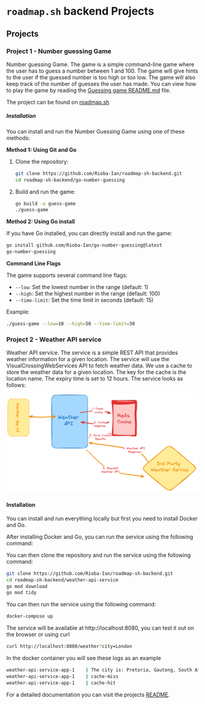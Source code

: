 # <code>roadmap.sh</code> backend Projects

## Projects

### Project 1 - Number guessing Game

Number guessing Game.
The game is a simple command-line game where the user has to guess a number between 1 and 100. The game will give hints to the user if the guessed number is too high or too low. The game will also keep track of the number of guesses the user has made.
You can view how to play the game by reading the [Guessing game README.md](https://github.com/Rioba-Ian/roadmap-sh-backend/tree/main/go-number-guessing) file.

The project can be found on [roadmap.sh](https://roadmap.sh/projects/number-guessing-game)

##### Installation

You can install and run the Number Guessing Game using one of these methods:

**Method 1: Using Git and Go**

1. Clone the repository:

   ```bash
   git clone https://github.com/Rioba-Ian/roadmap-sh-backend.git
   cd roadmap-sh-backend/go-number-guessing
   ```

2. Build and run the game:
   ```bash
   go build -o guess-game
   ./guess-game
   ```

**Method 2: Using Go install**

If you have Go installed, you can directly install and run the game:

```bash
go install github.com/Rioba-Ian/go-number-guessing@latest
go-number-guessing
```

**Command Line Flags**

The game supports several command line flags:

- `--low`: Set the lowest number in the range (default: 1)
- `--high`: Set the highest number in the range (default: 100)
- `--time-limit`: Set the time limit in seconds (default: 15)

Example:

```bash
./guess-game --low=10 --high=50 --time-limit=30
```

### Project 2 - Weather API service

Weather API service.
The service is a simple REST API that provides weather information for a given location. The service will use the VisualCrossingWebServices API to fetch weather data. We use a cache to store the weather data for a given location. The key for the cache is the location name. The expiry time is set to 12 hours. The service looks as follows:

![](./weather-api-service/docs/weather-api-f8i1q.png)

#### Installation

You can install and run everything locally but first you need to install Docker and Go.

After installing Docker and Go, you can run the service using the following command:

You can then clone the repository and run the service using the following command:

```bash
git clone https://github.com/Rioba-Ian/roadmap-sh-backend.git
cd roadmap-sh-backend/weather-api-service
go mod download
go mod tidy
```

You can then run the service using the following command:

```bash
docker-compose up
```

The service will be available at http://localhost:8080, you can test it out on the browser or using curl

```bash
curl http://localhost:8080/weather?city=London
```

In the docker container you will see these logs as an example

```bash
weather-api-service-app-1    | The city is: Pretoria, Gauteng, South Africa
weather-api-service-app-1    | cache-miss
weather-api-service-app-1    | cache-hit
```

For a detailed documentation you can visit the projects [README](./weather-api-service/README.md).

